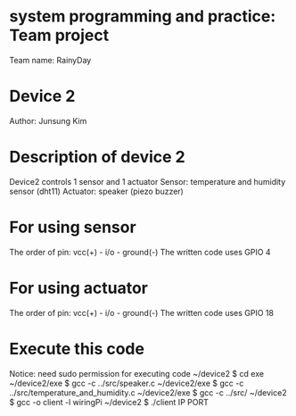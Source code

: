 # system programming and practice: Team project
Team name: RainyDay


# Device 2
Author: Junsung Kim


# Description of device 2
Device2 controls 1 sensor and 1 actuator
Sensor: temperature and humidity sensor (dht11)
Actuator: speaker (piezo buzzer)


# For using sensor
The order of pin: vcc(+) - i/o - ground(-)
The written code uses GPIO 4


# For using actuator
The order of pin: vcc(+) - i/o - ground(-)
The written code uses GPIO 18


# Execute this code
Notice: need sudo permission for executing code
~/device2 $ cd exe
~/device2/exe $ gcc -c ../src/speaker.c
~/device2/exe $ gcc -c ../src/temperature_and_humidity.c
~/device2/exe $ gcc -c ../src/
~/device2 $ gcc -o client -l wiringPi
~/device2 $ ./client IP PORT
